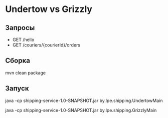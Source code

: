 # Undertow vs Grizzly

## Запросы
- GET /hello
- GET /couriers/{courierId}/orders

## Сборка
mvn clean package

## Запуск
java -cp shipping-service-1.0-SNAPSHOT.jar by.lpe.shipping.UndertowMain 

java -cp shipping-service-1.0-SNAPSHOT.jar by.lpe.shipping.GrizzlyMain
